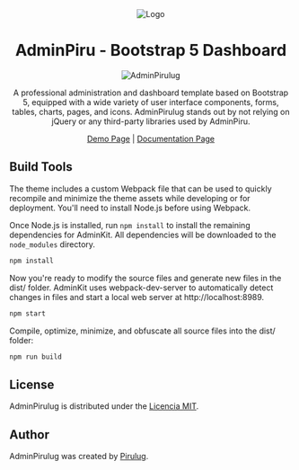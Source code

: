 <div align="center">
  <img src="./src/img/logo.png" alt="Logo">
</div>

<h1 align="center">AdminPiru - Bootstrap 5 Dashboard</h1>

<p align="center">
  <img src="./src/img/background.png" alt="AdminPirulug">
</p>

<p align="center">A professional administration and dashboard template based on Bootstrap 5, equipped with a wide variety of user interface components, forms, tables, charts, pages, and icons. AdminPirulug stands out by not relying on jQuery or any third-party libraries used by AdminPiru.</p>

<p align="center">
	<a href="https://pirulug.github.io/adminpiru-bootstrap-5-dashboard/">Demo Page</a> | 
	<a href="https://pirulug.github.io/adminpiru-bootstrap-5-dashboard/">Documentation Page</a>
</p>

## Build Tools

The theme includes a custom Webpack file that can be used to quickly recompile and minimize the theme assets while developing or for deployment. You'll need to install Node.js before using Webpack.

Once Node.js is installed, run `npm install` to install the remaining dependencies for AdminKit. All dependencies will be downloaded to the `node_modules` directory.


```bash
npm install
```

Now you're ready to modify the source files and generate new files in the dist/ folder. AdminKit uses webpack-dev-server to automatically detect changes in files and start a local web server at http://localhost:8989.

```bash
npm start
```

Compile, optimize, minimize, and obfuscate all source files into the dist/ folder:

```bash
npm run build
```

## License

AdminPirulug is distributed under the [Licencia MIT](./LICENSE).

## Author

AdminPirulug was created by <a href="https://github.com/pirulug">Pirulug</a>.
